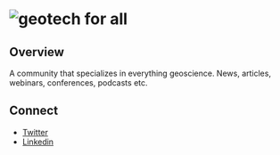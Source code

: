 # ![geotech for all](./public/assets/images/logo.png)

## Overview

A community that specializes in everything geoscience. News, articles, webinars, conferences, podcasts etc.

## Connect

- [Twitter](https://twitter.com/geotech4all)
- [Linkedin](https://www.linkedin.com/company/geotech4all)
